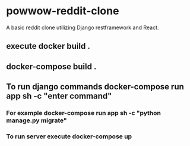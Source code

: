 # powwow-reddit-clone
A basic reddit clone utilizing Django restframework and React.

## execute docker build .
## docker-compose build .
## To run django commands docker-compose run app sh -c "enter command"
### For example docker-compose run app sh -c "python manage.py migrate"
### To run server execute docker-compose up
